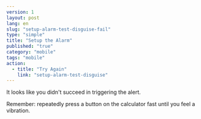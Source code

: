 ```yaml
---
version: 1
layout: post
lang: en
slug: "setup-alarm-test-disguise-fail"
type: "simple"
title: "Setup the Alarm"
published: "true"
category: "mobile"
tags: "mobile"
action: 
  - title: "Try Again"
    link: "setup-alarm-test-disguise"
---
```


It looks like you didn't succeed in triggering the alert.

Remember: repeatedly press a button on the calculator fast until you feel a vibration.

